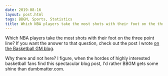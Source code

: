 ```yaml
---
date: 2019-08-16
layout: post.html
tags: BBGM, Sports, Statistics
title: Which NBA players take the most shots with their foot on the three point line?
---
```


Which NBA players take the most shots with their foot on the three point line? If you want the answer to that question, check out the post I wrote [on the Basketball GM blog](https://basketball-gm.com/blog/2019/08/foot-on-the-line/).

Why there and not here? I figure, when the hordes of highly interested basketball fans find this spectacular blog post, I'd rather BBGM gets some shine than dumbmatter.com.
